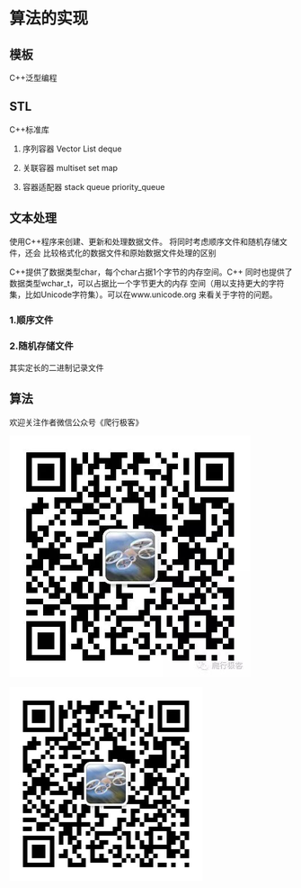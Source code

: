 # 算法的实现

## 模板
C++泛型编程


## STL
C++标准库
1. 序列容器
Vector 
List
deque

2. 关联容器
multiset
set
map


3. 容器适配器
stack
queue
priority_queue

## 文本处理
使用C++程序来创建、更新和处理数据文件。
将同时考虑顺序文件和随机存储文件，还会
比较格式化的数据文件和原始数据文件处理的区别

C++提供了数据类型char，每个char占据1个字节的内存空间。C++
同时也提供了数据类型wchar_t，可以占据比一个字节更大的内存
空间（用以支持更大的字符集，比如Unicode字符集）。可以在www.unicode.org
来看关于字符的问题。

### 1.顺序文件

### 2.随机存储文件

其实定长的二进制记录文件

## 算法

欢迎关注作者微信公众号《爬行极客》

![Alt text](./image.jpg)

![image](https://github.com/jiayu-daemon/daemon-edu/blob/master/author/qrcode_for_gh_1b7403ac5bb0_344.jpg)